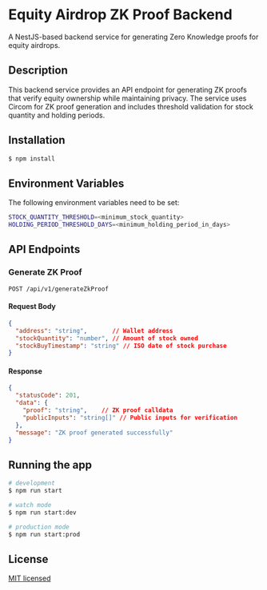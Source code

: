 # Equity Airdrop ZK Proof Backend

A NestJS-based backend service for generating Zero Knowledge proofs for equity airdrops.

## Description

This backend service provides an API endpoint for generating ZK proofs that verify equity ownership while maintaining privacy. The service uses Circom for ZK proof generation and includes threshold validation for stock quantity and holding periods.

## Installation

```bash
$ npm install
```

## Environment Variables

The following environment variables need to be set:

```bash
STOCK_QUANTITY_THRESHOLD=<minimum_stock_quantity>
HOLDING_PERIOD_THRESHOLD_DAYS=<minimum_holding_period_in_days>
```

## API Endpoints

### Generate ZK Proof

```
POST /api/v1/generateZkProof
```

#### Request Body
```json
{
  "address": "string",       // Wallet address
  "stockQuantity": "number", // Amount of stock owned
  "stockBuyTimestamp": "string" // ISO date of stock purchase
}
```

#### Response
```json
{
  "statusCode": 201,
  "data": {
    "proof": "string",    // ZK proof calldata
    "publicInputs": "string[]" // Public inputs for verification
  },
  "message": "ZK proof generated successfully"
}
```

## Running the app

```bash
# development
$ npm run start

# watch mode
$ npm run start:dev

# production mode
$ npm run start:prod
```

## License

[MIT licensed](LICENSE)